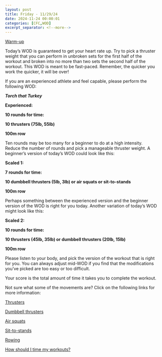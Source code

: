 ```yaml
---
layout: post
title: Friday - 11/29/24
date: 2024-11-24 00:00:01
categories: [CFC,WOD]
excerpt_separator: <!--more-->
---
```

[Warm-up](https://communityfitnessclub.wixsite.com/website/post/basic-full-body-warm-up)

Today’s WOD is guaranteed to get your heart rate up. Try to pick a thruster weight that you can perform in unbroken sets for the first half of the workout and broken into no more than two sets the second half of the workout. This WOD is meant to be fast-paced. Remember, the quicker you work the quicker, it will be over! 

If you are an experienced athlete and feel capable, please perform the following WOD:

***Torch that Turkey***

**Experienced:**

**10 rounds for time:**

**10 thrusters (75lb, 55lb)**

**100m row**
<!--more-->

Ten rounds may be too many for a beginner to do at a high intensity. Reduce the number of rounds and pick a manageable thruster weight. A beginner’s version of today’s WOD could look like this:

**Scaled 1:**

**7 rounds for time:**

**10 dumbbell thrusters (5lb, 3lb) or air squats or sit-to-stands**

**100m row**

Perhaps something between the experienced version and the beginner version of the WOD is right for you today. Another variation of today’s WOD might look like this:

**Scaled 2:**

**10 rounds for time:**

**10 thrusters (45lb, 35lb) or dumbbell thrusters (20lb, 15lb)**

**100m row**

Please listen to your body, and pick the version of the workout that is right for you. You can always adjust mid-WOD if you find that the modifications you’ve picked are too easy or too difficult.

Your score is the total amount of time it takes you to complete the workout. 

Not sure what some of the movements are? Click on the following links for more information:

[Thrusters](https://communityfitnessclub.wixsite.com/website/post/thrusters)

[Dumbbell thrusters](https://communityfitnessclub.wixsite.com/website/post/dumbbell-thrusters)  

[Air squats](https://communityfitnessclub.wixsite.com/website/post/air-squat) 

[Sit-to-stands](https://www.youtube.com/watch?v=vNq9vtEXksc)

[Rowing](https://communityfitnessclub.wixsite.com/website/post/rowing) 

[How should I time my workouts?](https://communityfitnessclub.wixsite.com/website/post/how-should-i-time-my-workouts)
